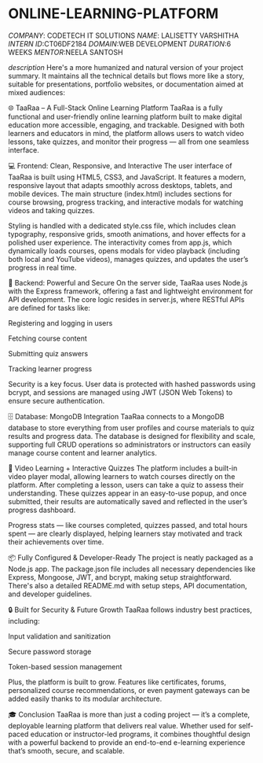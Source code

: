 # ONLINE-LEARNING-PLATFORM
*COMPANY*: CODETECH IT SOLUTIONS
*NAME*: LALISETTY VARSHITHA
*INTERN ID*:CT06DF2184
*DOMAIN*:WEB DEVELOPMENT
*DURATION*:6 WEEKS
*MENTOR*:NEELA SANTOSH

*description*
Here's a more humanized and natural version of your project summary. It maintains all the technical details but flows more like a story, suitable for presentations, portfolio websites, or documentation aimed at mixed audiences:

🌐 TaaRaa – A Full-Stack Online Learning Platform
TaaRaa is a fully functional and user-friendly online learning platform built to make digital education more accessible, engaging, and trackable. Designed with both learners and educators in mind, the platform allows users to watch video lessons, take quizzes, and monitor their progress — all from one seamless interface.

💻 Frontend: Clean, Responsive, and Interactive
The user interface of TaaRaa is built using HTML5, CSS3, and JavaScript. It features a modern, responsive layout that adapts smoothly across desktops, tablets, and mobile devices. The main structure (index.html) includes sections for course browsing, progress tracking, and interactive modals for watching videos and taking quizzes.

Styling is handled with a dedicated style.css file, which includes clean typography, responsive grids, smooth animations, and hover effects for a polished user experience. The interactivity comes from app.js, which dynamically loads courses, opens modals for video playback (including both local and YouTube videos), manages quizzes, and updates the user’s progress in real time.

🔧 Backend: Powerful and Secure
On the server side, TaaRaa uses Node.js with the Express framework, offering a fast and lightweight environment for API development. The core logic resides in server.js, where RESTful APIs are defined for tasks like:

Registering and logging in users

Fetching course content

Submitting quiz answers

Tracking learner progress

Security is a key focus. User data is protected with hashed passwords using bcrypt, and sessions are managed using JWT (JSON Web Tokens) to ensure secure authentication.

🗄️ Database: MongoDB Integration
TaaRaa connects to a MongoDB database to store everything from user profiles and course materials to quiz results and progress data. The database is designed for flexibility and scale, supporting full CRUD operations so administrators or instructors can easily manage course content and learner analytics.

🎥 Video Learning + Interactive Quizzes
The platform includes a built-in video player modal, allowing learners to watch courses directly on the platform. After completing a lesson, users can take a quiz to assess their understanding. These quizzes appear in an easy-to-use popup, and once submitted, their results are automatically saved and reflected in the user’s progress dashboard.

Progress stats — like courses completed, quizzes passed, and total hours spent — are clearly displayed, helping learners stay motivated and track their achievements over time.

📦 Fully Configured & Developer-Ready
The project is neatly packaged as a Node.js app. The package.json file includes all necessary dependencies like Express, Mongoose, JWT, and bcrypt, making setup straightforward. There's also a detailed README.md with setup steps, API documentation, and developer guidelines.

🔒 Built for Security & Future Growth
TaaRaa follows industry best practices, including:

Input validation and sanitization

Secure password storage

Token-based session management

Plus, the platform is built to grow. Features like certificates, forums, personalized course recommendations, or even payment gateways can be added easily thanks to its modular architecture.

🎓 Conclusion
TaaRaa is more than just a coding project — it’s a complete, deployable learning platform that delivers real value. Whether used for self-paced education or instructor-led programs, it combines thoughtful design with a powerful backend to provide an end-to-end e-learning experience that’s smooth, secure, and scalable.

